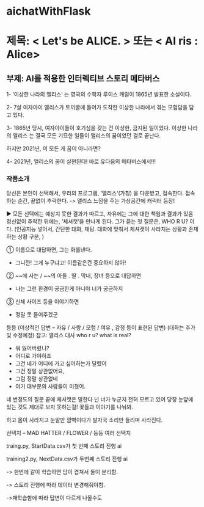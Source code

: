 ﻿# aichatWithFlask
 
# 제목: < Let's be ALICE. > 또는 < AI ris : Alice>

## 부제: AI를 적용한 인터렉티브 스토리 메타버스 


1- ‘이상한 나라의 앨리스‘ 는 영국의 수학자 루이스 캐럴이 1865년 발표한 소설이다.

2- 7살 여자아이 앨리스가 토끼굴에 들어가 도착한 이상한 나라에서 겪는 모험담을 담고 있다.

3- 1865년 당시, 여자아이들이 호기심을 갖는 건 이상한, 금지된 일이었다.
   이상한 나라의 앨리스 는 결국 모든 기묘한 일들이 앨리스의 꿈이었던 걸로 끝난다.

   하지만 2021년, 이 모든 게 꿈이 아니라면?

4- 2021년, 앨리스의 꿈이 실현된다! 바로 유다움의 메타버스에서!!!

### 작품소개

당신은 본인이 선택해서, 우리의 프로그램, ’앨리스‘(가칭) 을 다운받고, 접속한다.
접속하는 순간, 끝없이 추락한다.
-> 앨리스 느낌을 주는 가상공간에 캐릭터 등장!

▶ 모든 선택에는 예상치 못한 결과가 따르고, 자유에는 그에 대한 책임과 결과가 있음
정신없이 추락한 뒤에는, ’체셔캣’을 만나게 된다. 그가 묻는 첫 질문은, WHO R U? 이다.
(인공지능 넣어서, 간단한 대화, 채팅. 대화에 맞춰서 체셔캣이 사라지는 상황과 존재하는 상황 구분, )

➀ 이름으로 대답하면, 그는 화를낸다.
   - 그니깐! 그게 누구냐고! 이름같은건 중요하지 않아!

➁ ~~에 사는 / ~~의 아들 . 딸 . 막내, 장녀 등으로 대답하면
   - 나는 그런 환경이 궁금한게 아니야 너가 궁금하지

③ 신체 사이즈 등을 이야기하면
   - 정말 못 들어주겠군

등등
(이상적인 답변 – 자유 / 사랑 / 모험 / 여유 , 감정 등이 표현된 답변)
(대화는 추가 및 수정예정)
참고: 앨리스 대사
who r u? 
what is real? 
- 뭐 잃어버렸니? 
- 어디로 가야하죠
- 그건 네가 어디에 가고 싶어하는가 달렸어
- 그건 정말 상관없어요, 
- 그럼 정말 상관없네
- 여기 대부분의 사람들이 미쳤어.



네 번정도의 질문 끝에 체셔캣은 말한다
넌 너가 누군지 전혀 모르고 있어
당장 눈앞에 있는 것도 제대로 보지 못하는걸!
꽃들과 이야기를 나눠봐.

하고 몸이 사라지고 눈알만 깜빡이다가
발자국 소리만 들리며 사라진다.

선택지 – MAD HATTER / FLOWER / 등등 여러 선택지

traing.py, StartData.csv가 첫 번째 스토리 진행 ai

training2.py, NextData.csv가 두번째 스토리 진행 ai

-> 한번에 같이 학습하면 답이 겹쳐서 둘이 분리함.

-> 스토리 진행에 따라 데이터 변경해줘야함.

->재학습함에 따라 답변이 다르게 나올수도




